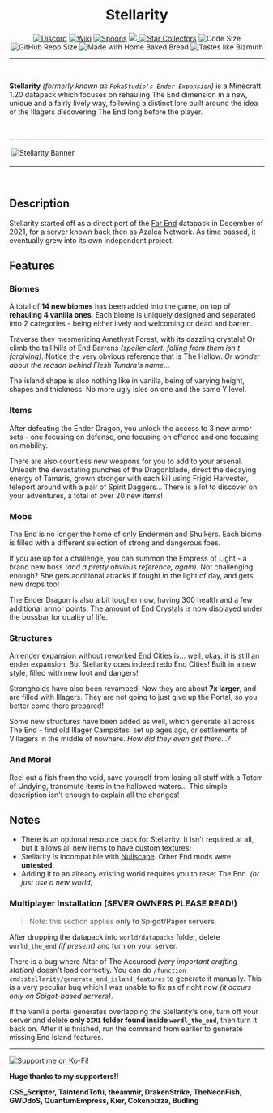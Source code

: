<h1 align="center">Stellarity</h1>

<p align="center">
    <a href="https://discord.gg/J6guYAySN8"><img src="https://img.shields.io/discord/727033287343734885?color=7289DA&logo=discord&style=for-the-badge&logoColor=7289DA" alt="Discord"/></a>
    <a href="https://kohy-creates.github.io/Stellarity/wiki"><img src="https://img.shields.io/badge/wiki-Click_to_go!-orange?style=for-the-badge&logo=ReadMe&logoColor=white" alt="Wiki"/></a>
    <a href="https://github.com/kohy-creates/Stellarity/network/members"><img src="https://img.shields.io/github/forks/kohy-creates/Stellarity?style=for-the-badge&logo=github&color=green" alt="Spoons"/></a>
    <a href="https://modrinth.com/data-packs/stellarity"><img src="https://img.shields.io/modrinth/dt/stellarity?label=Modrinth&logo=modrinth&style=for-the-badge">
    <a href="https://github.com/kohy-creates/Stellarity/stargazers"><img src="https://img.shields.io/github/stars/kohy-creates/Stellarity?style=for-the-badge&logo=github&color=yellow" alt="Star Collectors"/></a>
    <img src="https://img.shields.io/github/languages/code-size/kohy-creates/Stellarity?style=for-the-badge&color=purple&logoColor=white" alt="Code Size"/>
    <img src="https://img.shields.io/github/repo-size/kohy-creates/Stellarity?logo=dropbox&style=for-the-badge&color=red" alt="GitHub Repo Size"/>
    <img src="https://img.shields.io/badge/Made%20with-home%20baked%20bread-CCCCCC.svg?logo=&style=for-the-badge" alt="Made with Home Baked Bread"/>
    <img src="https://img.shields.io/badge/Tastes%20like-bizmuth-CCCCCC.svg?logo=&style=for-the-badge" alt="Tastes like Bizmuth"/>

</p>

<hr>

<br>

**Stellarity** *(formerly known as `FokaStudio's Ender Expansion`)* is a Minecraft 1.20 datapack which focuses on rehauling The End dimension in a new, unique and a fairly lively way, following a distinct lore built around the idea of the Illagers discovering The End long before the player.

<br>

<hr>
<img src="https://i.imgur.com/6dU3pcc.png" style="border: 4px solid white" alt="Stellarity Banner"/>
<hr>

<br>

## Description
Stellarity started off as a direct port of the [Far End](https://www.planetminecraft.com/data-pack/far-end-ender-expansion-datapack-v0-1/) datapack in December of 2021, for a server known back then as Azalea Network. As time passed, it eventually grew into its own independent project.

## Features

### Biomes
A total of **14 new biomes** has been added into the game, on top of **rehauling 4 vanilla ones**. Each biome is uniquely designed and separated into 2 categories - being either lively and welcoming or dead and barren.

Traverse they mesmerizing Amethyst Forest, with its dazzling crystals! Or climb the tall hills of End Barrens *(spoiler alert: falling from them isn't forgiving)*. Notice the very obvious reference that is The Hallow. *Or wonder about the reason behind Flesh Tundra's name...*

The island shape is also nothing like in vanilla, being of varying height, shapes and thickness. No more ugly isles on one and the same Y level.

### Items
After defeating the Ender Dragon, you unlock the access to 3 new armor sets - one focusing on defense, one focusing on offence and one focusing on mobility.

There are also countless new weapons for you to add to your arsenal. Unleash the devastating punches of the Dragonblade, direct the decaying energy of Tamaris, grown stronger with each kill using Frigid Harvester, teleport around with a pair of Spirit Daggers... There is a lot to discover on your adventures, a total of over 20 new items!

### Mobs
The End is no longer the home of only Endermen and Shulkers. Each biome is filled with a different selection of strong and dangerous foes.

If you are up for a challenge, you can summon the Empress of Light - a brand new boss *(and a pretty obvious reference, again)*. Not challenging enough? She gets additional attacks if fought in the light of day, and gets new drops too!

The Ender Dragon is also a bit tougher now, having 300 health and a few additional armor points. The amount of End Crystals is now displayed under the bossbar for quality of life.

### Structures
An ender expansion without reworked End Cities is... well, okay, it is still an ender expansion. But Stellarity does indeed redo End Cities! Built in a new style, filled with new loot and dangers!

Strongholds have also been revamped! Now they are about **7x larger**, and are filled with Illagers. They are not going to just give up the Portal, so you better come there prepared!

Some new structures have been added as well, which generate all across The End - find old Illager Campsites, set up ages ago, or settlements of Villagers in the middle of nowhere. *How did they even get there...?*

### And More!
Reel out a fish from the void, save yourself from losing all stuff with a Totem of Undying, transmute items in the hallowed waters... This simple description isn't enough to explain all the changes!

## Notes
- There is an optional resource pack for Stellarity. It isn't required at all, but it allows all new items to have custom textures!
- Stellarity is incompatible with [Nullscape](https://www.curseforge.com/minecraft/mc-mods/nullscape). Other End mods were **untested**.
- Adding it to an already existing world requires you to reset The End. *(or just use a new world)*

### Multiplayer Installation (SEVER OWNERS PLEASE READ!)
> Note: this section applies **only to Spigot/Paper servers**.

After dropping the datapack into `world/datapacks` folder, delete `world_the_end` *(if present)* and turn on your server.

There is a bug where Altar of The Accursed *(very important crafting station)* doesn't load correctly. You can do `/function cmd:stellarity/generate_end_island_features` to generate it manually. This is a very peculiar bug which I was unable to fix as of right now *(it occurs only on Spigot-based servers)*.

If the vanilla portal generates overlapping the Stellarity's one, turn off your server and delete **only `DIM1` folder found inside `wordl_the_end`**, then turn it back on. After it is finished, run the command from earlier to generate missing End Island features.

<hr>

<a href="https://ko-fi.com/kohara"><img src="https://i.imgur.com/24BzK4O.png" alt="Support me on Ko-Fi!" /></a>

**Huge thanks to my supporters!!**

**CSS_Scripter, TaintendTofu, theammir, DrakenStrike, TheNeonFish, GWDdoS, QuantumEmpress, Kier, Cokenpizza, Budling**
